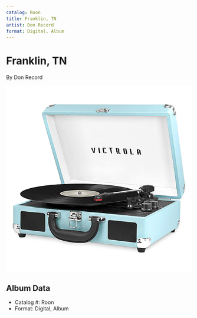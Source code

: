 ```yaml
---
catalog: Roon
title: Franklin, TN
artist: Don Record
format: Digital, Album
---
```


# Franklin, TN

By Don Record

![](../../assets/albumcovers/Don_Record-Franklin__TN.png)

## Album Data

- Catalog #: Roon
- Format: Digital, Album

